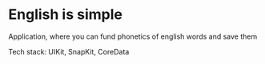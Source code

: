 # English is simple

Application, where you can fund phonetics of english words and save them

Tech stack: UIKit, SnapKit, CoreData
